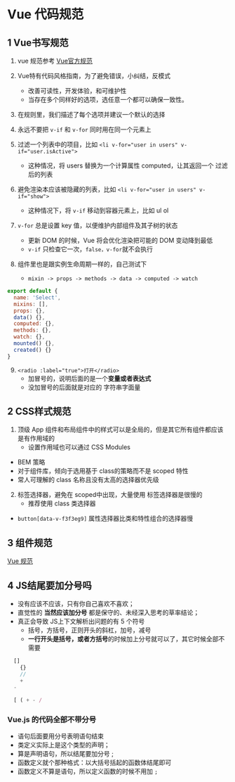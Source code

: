# Vue 代码规范


## 1 Vue书写规范
1. vue 规范参考 [Vue官方规范](https://cn.vuejs.org/v2/style-guide)
2. Vue特有代码风格指南，为了避免错误，小纠结，反模式
	- 改善可读性，开发体验，和可维护性
	- 当存在多个同样好的选项，选任意一个都可以确保一致性。

3. 在规则里，我们描述了每个选项并建议一个默认的选择

4. 永远不要把 `v-if` 和 `v-for` 同时用在同一个元素上

5. 过滤一个列表中的项目，比如 `<li v-for="user in users" v-if="user.isActive">`
	- 这种情况，将 users 替换为一个计算属性 computed，让其返回一个 过滤后的列表

6. 避免渲染本应该被隐藏的列表，比如 `<li v-for="user in users" v-if="show">`
	- 这种情况下，将 `v-if` 移动到容器元素上，比如 ul ol

7. `v-for` 总是设置 key 值，以便维护内部组件及其子树的状态
	- 更新 DOM 的时候，Vue 将会优化渲染把可能的 DOM 变动降到最低
	- `v-if` 只检查它一次，`false，v-for`就不会执行

8. 组件里也是跟实例生命周期一样的，自己测试下 
	- `mixin -> props -> methods -> data -> computed -> watch`

```js
export default {
  name: 'Select',
  mixins: [],
  props: {},
  data() {},
  computed: {},
  methods: {},
  watch: {},
  mounted() {},
  created() {}
}
```

9. `<radio :label="true">打开</radio>`
	- 加冒号的，说明后面的是一个**变量或者表达式**
	- 没加冒号的后面就是对应的 字符串字面量


## 2 CSS样式规范

1. 顶级 App 组件和布局组件中的样式可以是全局的，但是其它所有组件都应该是有作用域的
	- 设置作用域也可以通过 CSS Modules
  - BEM 策略
  - 对于组件库，倾向于选用基于 class的策略而不是 scoped 特性
  - 常人可理解的 class 名称且没有太高的选择器优先级

2. 标签选择器，避免在 scoped中出现，大量使用 标签选择器是很慢的
	- 推荐使用 class 类选择器
  - `button[data-v-f3f3eg9]` 属性选择器比类和特性组合的选择器慢


## 3 组件规范


[Vue 规范](guide.vue ':include :type=html')



## 4 JS结尾要加分号吗

- 没有应该不应该，只有你自己喜欢不喜欢；
- 直觉性的 **当然应该加分号** 都是保守的、未经深入思考的草率结论；
- 真正会导致 JS上下文解析出问题的有 5 个符号
	- 括号，方括号，正则开头的斜杠，加号，减号
	- **一行开头是括号，或者方括号**的时候加上分号就可以了，其它时候全部不需要

```jsx
  []
	{}
	//
	+
  -
  
  [ ( + - / 
```


### Vue.js 的代码全部不带分号

- 语句后面要用分号表明语句结束
- 类定义实际上是这个类型的声明；
- 算是声明语句，所以结尾要加分号 ;
- 函数定义就个那种格式：以大括号括起的函数体结尾即可
- 函数定义不算是语句，所以定义函数的时候不用加 ` ; `
